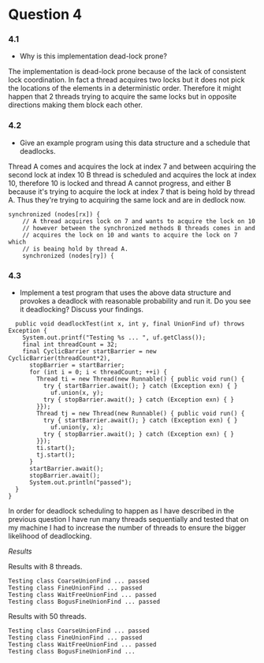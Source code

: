# Question 4

### 4.1
* Why is this implementation dead-lock prone?

The implementation is dead-lock prone because of the lack of consistent lock coordination.
In fact a thread acquires two locks but it does not pick the locations of the elements in a deterministic order. Therefore it might happen that 2 threads trying to acquire the same locks but in opposite directions making them block each other.

### 4.2
* Give an example program using this data structure and a schedule that deadlocks.

Thread A comes and acquires the lock at index 7 and between acquiring the second lock at index 10 B thread is scheduled and acquires the lock at index 10, therefore 10 is locked and thread A cannot progress, and either B because it's trying to acquire the lock at index 7 that is being hold by thread A. Thus they're trying to acquiring the same lock and are in dedlock now.

```
synchronized (nodes[rx]) {
    // A thread acquires lock on 7 and wants to acquire the lock on 10
    // however between the synchronized methods B threads comes in and
    // acquires the lock on 10 and wants to acquire the lock on 7 which
    // is beaing hold by thread A.
    synchronized (nodes[ry]) {
```
### 4.3
* Implement a test program that uses the above data structure and provokes a deadlock with reasonable probability and run it. Do you see it deadlocking? Discuss your findings.

```
  public void deadlockTest(int x, int y, final UnionFind uf) throws Exception {
    System.out.printf("Testing %s ... ", uf.getClass());
    final int threadCount = 32;
    final CyclicBarrier startBarrier = new CyclicBarrier(threadCount*2),
      stopBarrier = startBarrier;
      for (int i = 0; i < threadCount; ++i) {
        Thread ti = new Thread(new Runnable() { public void run() {
          try { startBarrier.await(); } catch (Exception exn) { }
            uf.union(x, y);
          try { stopBarrier.await(); } catch (Exception exn) { }
        }});
        Thread tj = new Thread(new Runnable() { public void run() {
          try { startBarrier.await(); } catch (Exception exn) { }
            uf.union(y, x);
          try { stopBarrier.await(); } catch (Exception exn) { }
        }});
        ti.start();
        tj.start();
      }
      startBarrier.await();
      stopBarrier.await();
      System.out.println("passed");
  }
}
```

In order for deadlock scheduling to happen as I have described in the previous question I have run many threads sequentially and tested that on my machine I had to increase the number of threads to ensure the bigger likelihood of deadlocking.

*Results*

Results with 8 threads.

```
Testing class CoarseUnionFind ... passed
Testing class FineUnionFind ... passed
Testing class WaitFreeUnionFind ... passed
Testing class BogusFineUnionFind ... passed
```
Results with 50 threads.
```
Testing class CoarseUnionFind ... passed
Testing class FineUnionFind ... passed
Testing class WaitFreeUnionFind ... passed
Testing class BogusFineUnionFind ...
```
